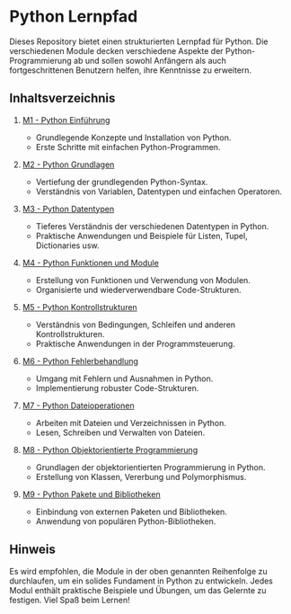 # Python Lernpfad

Dieses Repository bietet einen strukturierten Lernpfad für Python. Die verschiedenen Module decken verschiedene Aspekte der Python-Programmierung ab und sollen sowohl Anfängern als auch fortgeschrittenen Benutzern helfen, ihre Kenntnisse zu erweitern.

## Inhaltsverzeichnis

1. [M1 - Python Einführung](M1_Python_Einfuehrung/README.md)
   - Grundlegende Konzepte und Installation von Python.
   - Erste Schritte mit einfachen Python-Programmen.

2. [M2 - Python Grundlagen](M2_Python_Grundlagen/README.md)
   - Vertiefung der grundlegenden Python-Syntax.
   - Verständnis von Variablen, Datentypen und einfachen Operatoren.

3. [M3 - Python Datentypen](M3_Python_Datentypen/README.md)
   - Tieferes Verständnis der verschiedenen Datentypen in Python.
   - Praktische Anwendungen und Beispiele für Listen, Tupel, Dictionaries usw.

4. [M4 - Python Funktionen und Module](M4_Python_Funktionen_Module/README.md)
   - Erstellung von Funktionen und Verwendung von Modulen.
   - Organisierte und wiederverwendbare Code-Strukturen.

5. [M5 - Python Kontrollstrukturen](M5_Python_Kontrollstrukturen/README.md)
   - Verständnis von Bedingungen, Schleifen und anderen Kontrollstrukturen.
   - Praktische Anwendungen in der Programmsteuerung.

6. [M6 - Python Fehlerbehandlung](M6_Python_Fehlerbehandlung/README.md)
   - Umgang mit Fehlern und Ausnahmen in Python.
   - Implementierung robuster Code-Strukturen.

7. [M7 - Python Dateioperationen](M7_Python_Dateioperationen/README.md)
   - Arbeiten mit Dateien und Verzeichnissen in Python.
   - Lesen, Schreiben und Verwalten von Dateien.

8. [M8 - Python Objektorientierte Programmierung](M8_Python_OOP/README.md)
   - Grundlagen der objektorientierten Programmierung in Python.
   - Erstellung von Klassen, Vererbung und Polymorphismus.

9. [M9 - Python Pakete und Bibliotheken](M9_Python_Pakete_Bibliotheken/README.md)
   - Einbindung von externen Paketen und Bibliotheken.
   - Anwendung von populären Python-Bibliotheken.

## Hinweis

Es wird empfohlen, die Module in der oben genannten Reihenfolge zu durchlaufen, um ein solides Fundament in Python zu entwickeln. Jedes Modul enthält praktische Beispiele und Übungen, um das Gelernte zu festigen. Viel Spaß beim Lernen!
